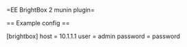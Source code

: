 =EE BrightBox 2 munin plugin=


== Example config ==

[brightbox]
host = 10.1.1.1
user = admin
password = password
